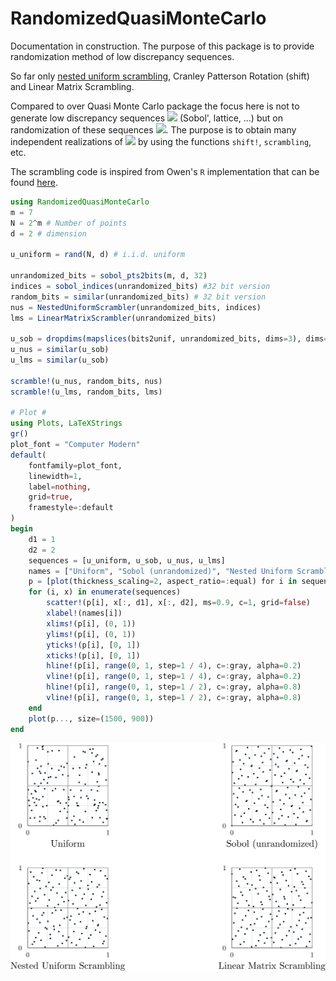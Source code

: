 # RandomizedQuasiMonteCarlo
Documentation in construction.
The purpose of this package is to provide randomization method of low discrepancy sequences.

So far only [nested uniform scrambling](https://link.springer.com/chapter/10.1007/978-1-4612-2552-2_19), Cranley Patterson Rotation (shift) and Linear Matrix Scrambling.

Compared to over Quasi Monte Carlo package the focus here is not to generate low discrepancy sequences <img src="<https://latex.codecogs.com/gif.latex?\xi_1,\cdots,\xi_N"/> (Sobol', lattice, ...) but on randomization of these sequences <img src="<https://latex.codecogs.com/gif.latex?\xi_1,\cdots,\xi_N> \to x_1,\cdots,x_N"/>.
The purpose is to obtain many independent realizations of <img src="<https://latex.codecogs.com/gif.latex>? x_1,\cdots,x_N"/> by using the functions `shift!`, `scrambling`, etc.

The scrambling code is inspired from Owen's `R` implementation that can be found [here](https://artowen.su.domains/code/rsobol.R).
```julia
using RandomizedQuasiMonteCarlo
m = 7
N = 2^m # Number of points
d = 2 # dimension

u_uniform = rand(N, d) # i.i.d. uniform

unrandomized_bits = sobol_pts2bits(m, d, 32)
indices = sobol_indices(unrandomized_bits) #32 bit version
random_bits = similar(unrandomized_bits) # 32 bit version
nus = NestedUniformScrambler(unrandomized_bits, indices)
lms = LinearMatrixScrambler(unrandomized_bits)

u_sob = dropdims(mapslices(bits2unif, unrandomized_bits, dims=3), dims=3)
u_nus = similar(u_sob)
u_lms = similar(u_sob)

scramble!(u_nus, random_bits, nus)
scramble!(u_lms, random_bits, lms)

# Plot #
using Plots, LaTeXStrings
gr()
plot_font = "Computer Modern"
default(
    fontfamily=plot_font,
    linewidth=1,
    label=nothing,
    grid=true,
    framestyle=:default
)
begin
    d1 = 1
    d2 = 2
    sequences = [u_uniform, u_sob, u_nus, u_lms]
    names = ["Uniform", "Sobol (unrandomized)", "Nested Uniform Scrambling", "Linear Matrix Scrambling"]
    p = [plot(thickness_scaling=2, aspect_ratio=:equal) for i in sequences]
    for (i, x) in enumerate(sequences)
        scatter!(p[i], x[:, d1], x[:, d2], ms=0.9, c=1, grid=false)
        xlabel!(names[i])
        xlims!(p[i], (0, 1))
        ylims!(p[i], (0, 1))
        yticks!(p[i], [0, 1])
        xticks!(p[i], [0, 1])
        hline!(p[i], range(0, 1, step=1 / 4), c=:gray, alpha=0.2)
        vline!(p[i], range(0, 1, step=1 / 4), c=:gray, alpha=0.2)
        hline!(p[i], range(0, 1, step=1 / 2), c=:gray, alpha=0.8)
        vline!(p[i], range(0, 1, step=1 / 2), c=:gray, alpha=0.8)
    end
    plot(p..., size=(1500, 900))
end
```
![different_scrambling_N_128.svg](img/different_scrambling_N_128.svg)

